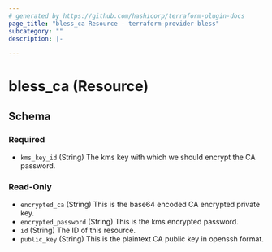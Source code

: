```yaml
---
# generated by https://github.com/hashicorp/terraform-plugin-docs
page_title: "bless_ca Resource - terraform-provider-bless"
subcategory: ""
description: |-
  
---
```


# bless_ca (Resource)





<!-- schema generated by tfplugindocs -->
## Schema

### Required

- `kms_key_id` (String) The kms key with which we should encrypt the CA password.

### Read-Only

- `encrypted_ca` (String) This is the base64 encoded CA encrypted private key.
- `encrypted_password` (String) This is the kms encrypted password.
- `id` (String) The ID of this resource.
- `public_key` (String) This is the plaintext CA public key in openssh format.
